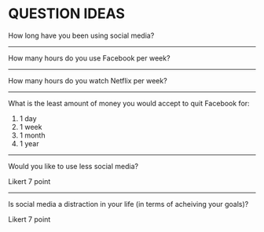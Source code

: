 # QUESTION IDEAS 

How long have you been using social media?

---

How many hours do you use Facebook per week?

---

How many hours do you watch Netflix per week?

---

What is the least amount of money you would accept to quit Facebook for:

1. 1 day
2. 1 week
3. 1 month
4. 1 year

---

Would you like to use less social media?

Likert 7 point

---

Is social media a distraction in your life (in terms of acheiving your goals)?

Likert 7 point


